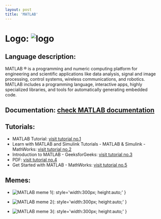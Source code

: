 ```yaml
---
layout: post
title: 'MATLAB'
---
```

# Logo: ![logo](https://www.tiobe.com/wp-content/themes/tiobe/tiobe-index/images/MATLAB.png)

## Language description: 
MATLAB ® is a programming and numeric computing platform for engineering and scientific applications like data analysis, signal and image processing, control systems, wireless communications, and robotics. MATLAB includes a programming language, interactive apps, highly specialized libraries, and tools for automatically generating embedded code.

## Documentation: [check MATLAB documentation](https://www.mathworks.com/help/matlab/index.html)

## Tutorials:
* MATLAB Tutorial:
 [visit tutorial no.1](https://www.tutorialspoint.com/matlab/index.htm)
* Learn with MATLAB and Simulink Tutorials - MATLAB & Simulink - MathWorks:
 [visit tutorial no.2](https://www.mathworks.com/support/learn-with-matlab-tutorials.html)
* Introduction to MATLAB - GeeksforGeeks:
 [visit tutorial no.3](https://www.geeksforgeeks.org/introduction-to-matlab/)
* PDF:
 [visit tutorial no.4](https://www.mccormick.northwestern.edu/documents/students/undergraduate/introduction-to-matlab.pdf)
* Get Started with MATLAB - MathWorks:
 [visit tutorial no.5](https://www.mathworks.com/help/matlab/getting-started-with-matlab.html)

## Memes: 
* ![MATLAB meme 1](https://pbs.twimg.com/media/Do0PrlcX0AAtAvC.jpg){: style='width:300px; height:auto;' }

* ![MATLAB meme 2](https://programmerhumor.io/wp-content/uploads/2023/06/programmerhumor-io-programming-memes-47f82196c0cea8f.jpg){: style='width:300px; height:auto;' }

* ![MATLAB meme 3](https://programmerhumor.io/wp-content/uploads/2021/06/programmerhumor-io-python-memes-backend-memes-bdbcc0398049b75.jpg){: style='width:300px; height:auto;' }


